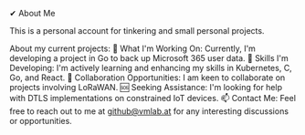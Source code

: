 ✔ About Me

This is a personal account for tinkering and small personal projects.

About my current projects:
🔧 What I'm Working On: Currently, I'm developing a project in Go to back up Microsoft 365 user data.
🌱 Skills I'm Developing: I'm actively learning and enhancing my skills in Kubernetes, C, Go, and React.
🤝 Collaboration Opportunities: I am keen to collaborate on projects involving LoRaWAN.
🆘 Seeking Assistance: I'm looking for help with DTLS implementations on constrained IoT devices.
📫 Contact Me: Feel free to reach out to me at github@vmlab.at for any interesting discussions or opportunities.
